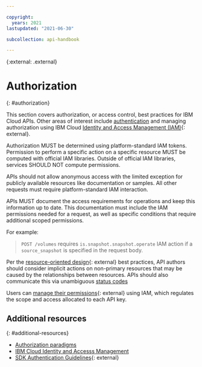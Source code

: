 ```yaml
---

copyright:
  years: 2021
lastupdated: "2021-06-30"

subcollection: api-handbook

---
```


{:external: .external}

# Authorization
{: #authorization}

This section covers authorization, or access control, best practices for IBM Cloud APIs. Other
areas of interest include [authentication](/docs/api-handbook?topic=api-handbook-authentication) and
managing authorization using IBM Cloud [Identity and Access Management
(IAM)](https://cloud.ibm.com/iam/overview){: external}.

Authorization MUST be determined using platform-standard IAM tokens. Permission to perform a
specific action on a specific resource MUST be computed with official IAM libraries. Outside of
official IAM libraries, services SHOULD NOT compute permissions.

APIs should not allow anonymous access with the limited exception for publicly available resources
like documentation or samples. All other requests must require platform-standard IAM interaction.

APIs MUST document the access requirements for operations and keep this information up to date. This
documentation must include the IAM permissions needed for a request, as well as specific conditions
that require additional scoped permissions.

For example: 
> `POST /volumes` requires `is.snapshot.snapshot.operate` IAM action if a `source_snapshot` is
> specified in the request body.

Per the [resource-oriented
design](https://cloud.ibm.com/docs/api-handbook?topic=api-handbook-resources){: external} best practices, API
authors should consider implicit actions on non-primary resources that may be caused by the
relationships between resources. APIs should also communicate this via unambiguous [status
codes](/docs/api-handbook?topic=api-handbook-status-codes)

Users can [manage their
permissions](https://cloud.ibm.com/docs/account?topic=account-access-getstarted){: external} using IAM, which
regulates the scope and access allocated to each API key.

## Additional resources
{: #additional-resources}

*  [Authorization paradigms](/docs/api-handbook?topic=api-handbook-authorization)
*  [IBM Cloud Identity and Accesss Management](/docs/account?topic=account-iamoverview)
*  [SDK Authentication
   Guidelines](https://github.com/IBM/ibm-cloud-sdk-common#authentication){: external}
